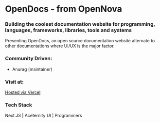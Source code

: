 # OpenDocs - from OpenNova
### Building the coolest documentation website for programming, languages, frameworks, libraries, tools and systems

Presenting OpenDocs, an open source documentation website alternate to other documentations where UI/UX is the major factor.

### Community Driven:

- Anurag (maintainer) 

### Visit at:

[Hosted via Vercel](https://amethysts-beta.vercel.app)

### Tech Stack

Next.JS | Aceternity UI | Programmers